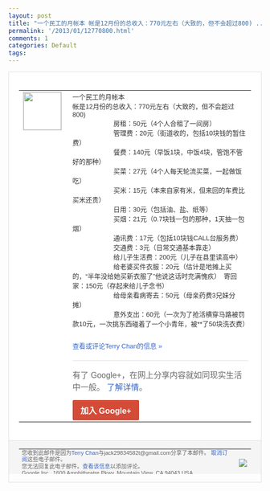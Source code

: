 ```yaml
---
layout: post
title: "一个民工的月帐本 帐是12月份的总收入：770元左右（大致的，但不会超过800) ..."
permalink: '/2013/01/12770800.html'
comments: 1
categories: Default
tags: 
---
```

<!-- X-Notifications: 1:fd87730c90000000 -->

<div style="border:solid 1px #dfdfdf;color:#686868;font:13px Arial"><div style="background-color:#fff;padding:20px;"><table cellpadding="0" cellspacing="0"><tr><td style="padding-right:15px;vertical-align:top"><a href="https://plus.google.com/_/notifications/emlink?emr=14900066512970582018&amp;emid=CLDAxJGKgbUCFSoUcgodczsAAA&amp;path=%2F108643996575278738906&amp;dt=1359033452802&amp;uob=8"><img height="75" src="https://lh3.googleusercontent.com/-KKRGTyJ5Bl0/AAAAAAAAAAI/AAAAAAAAtnY/R4QEWIp3Ur0/s75-c-k-a/photo.jpg" style="border:solid 1px #cccccc;" width="75"/></a></td><td style="width:578px;color:#333;font:13px Arial;vertical-align:top"><div style="padding-bottom:10px">一个民工的月帐本<br/>帐是12月份的总收入：7<wbr/>70元左右（大致的，但不会超过800)&nbsp;<wbr/><br/>　　 　　　　房租：50元（4个人合租了一间房<wbr/>）&nbsp;<br/>　　 　　　　管理费：20元（街道收的，包括1<wbr/>0块钱的暂住费）&nbsp;<br/>　　 　　　　餐费：140元（早饭1块，中饭4<wbr/>块，管饱不管好的那种）&nbsp;<br/>　　 　　　　买菜：27元（4个人每天轮流买菜<wbr/>，一起做饭吃）&nbsp;<br/>　　 　　　　买米：15元（本来自家有米，但来<wbr/>回的车费比买米还贵）&nbsp;<br/>　　 　　　　日用：30元（包括油、盐、纸等）<wbr/>&nbsp;<br/>　　 　　　　买烟：21元（0.7块钱一包的那<wbr/>种，1天抽一包烟）&nbsp;<br/>　　 　　　　通讯费：17元（包括10块钱CA<wbr/>LL台服务费）&nbsp;<br/>　　 　　　　交通费：3元（日常交通基本靠走）<wbr/>&nbsp;<br/>　　 　　　　给儿子生活费：200元（儿子在县<wbr/>里读高中）&nbsp;<br/>　　 　　　　给老婆买件衣服：20元（估计是地<wbr/>摊上买的，“半年没给她买新衣服了”他说这<wbr/>话时充满愧疚）　寄回家：150元（存起来<wbr/>给儿子念书）&nbsp;<br/>　　 　　　　给母亲看病寄去：50元（母亲药费<wbr/>3兄妹分摊）&nbsp;<br/>　　 　　　　意外支出：60元（一次为了抢活横<wbr/>穿马路被罚款10元，一次挑东西碰着了一个<wbr/>小青年，被**了50块洗衣费）　&nbsp;</div><a href="https://plus.google.com/_/notifications/emlink?emr=14900066512970582018&amp;emid=CLDAxJGKgbUCFSoUcgodczsAAA&amp;path=%2F108643996575278738906%2Fposts%2FQxD8RhCX2z4%3Fgpinv%3DAMIXal-kmE7I3uCC9uuOvwC9wHdOZBl7n--MtMyuyCmX-rbaHy8rTKWRbTvavc2_7WY0nLfGqL6pPSkhfoou4Pwctjr7jVW8wlNs60fcYpRQ31ZCDzBDfLk&amp;dt=1359033452802&amp;uob=8" style="color:#3366CC;text-decoration:none">查看或评论Terry Chan的信息 »</a><div style="margin-top:20px;border-top:solid 1px #dfdfdf"><div style="padding:15px 0;color:#686868;font:16px Arial">有了 Google+，在网上分享内容就如同现实生活中一般。 <a href="http://www.google.com/+/learnmore/" style="color:#3366CC;text-decoration:none">了解详情</a>。</div><a href="https://plus.google.com/_/notifications/emlink?emr=14900066512970582018&amp;emid=CLDAxJGKgbUCFSoUcgodczsAAA&amp;path=%2F%3Fgpinv%3DAMIXal-kmE7I3uCC9uuOvwC9wHdOZBl7n--MtMyuyCmX-rbaHy8rTKWRbTvavc2_7WY0nLfGqL6pPSkhfoou4Pwctjr7jVW8wlNs60fcYpRQ31ZCDzBDfLk&amp;dt=1359033452802&amp;uob=8" style="display:inline-block;padding:7px 15px;background-color:#d44b38; color:#fff;font-size:16px; font-weight:bold;border-radius:2px;-webkit-border-radius:2px; -moz-border-radius:2px;border:solid 1px #c43b28; white-space:nowrap;text-decoration:none">加入 Google+</a></div></td></tr></table></div><div style="border-top:solid 1px #dfdfdf;padding:0 20px; background-color:#f5f5f5"><table cellpadding="0" cellspacing="0" style="height:50px"><tbody><tr><td style="vertical-align:middle;width:100%; color:#636363;font:11px Arial; line-height:120%">您收到此邮件是因为<a href="https://plus.google.com/_/notifications/emlink?emr=14900066512970582018&amp;emid=CLDAxJGKgbUCFSoUcgodczsAAA&amp;path=%2F108643996575278738906%3Fgpinv%3DAMIXal-kmE7I3uCC9uuOvwC9wHdOZBl7n--MtMyuyCmX-rbaHy8rTKWRbTvavc2_7WY0nLfGqL6pPSkhfoou4Pwctjr7jVW8wlNs60fcYpRQ31ZCDzBDfLk&amp;dt=1359033452802&amp;uob=8" style="color:#3366CC;text-decoration:none">Terry Chan</a>与jack29834582t@gmail.com分享了本邮件。 <a href="https://plus.google.com/_/notifications/emlink?emr=14900066512970582018&amp;emid=CLDAxJGKgbUCFSoUcgodczsAAA&amp;path=%2F_%2Fnonplus%2Femailsettings%3Fgpinv%3DAMIXal-kmE7I3uCC9uuOvwC9wHdOZBl7n--MtMyuyCmX-rbaHy8rTKWRbTvavc2_7WY0nLfGqL6pPSkhfoou4Pwctjr7jVW8wlNs60fcYpRQ31ZCDzBDfLk%26est%3DADH5u8VoBlcr3p9jGMtE4aY0n8XI1_lIb-b3fyq04oc4eLykkBpoqy36N05hyFWXqx72mlOt61fvIqindthbxjg7iAAk4aqLw_u2KS6qhyM5WXN-G6jxN3eiDkbahKh3CGDHFoa4rKCeVtDbj8l_USVZW5Vo9Wyjzw&amp;dt=1359033452802&amp;uob=8" style="color:#3366CC;text-decoration:none">取消订阅</a>这些电子邮件。<br/>您无法回复此电子邮件。<a href="https://plus.google.com/_/notifications/emlink?emr=14900066512970582018&amp;emid=CLDAxJGKgbUCFSoUcgodczsAAA&amp;path=%2F108643996575278738906%2Fposts%2FQxD8RhCX2z4%3Fgpinv%3DAMIXal-kmE7I3uCC9uuOvwC9wHdOZBl7n--MtMyuyCmX-rbaHy8rTKWRbTvavc2_7WY0nLfGqL6pPSkhfoou4Pwctjr7jVW8wlNs60fcYpRQ31ZCDzBDfLk&amp;dt=1359033452802&amp;uob=8" style="color:#3366CC;text-decoration:none">查看该信息</a>以添加评论。<br/>Google Inc., 1600 Amphitheatre Pkwy, Mountain View, CA 94043 USA<br/></td><td><img src="https://ssl.gstatic.com/s2/oz/images/notifications/logo/google-plus-6617a72bb36cc548861652780c9e6ff1.png"/></td></tr></tbody></table></div></div>